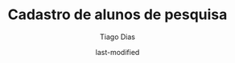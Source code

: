 ---
title: "Cadastro de alunos de pesquisa"
author: Tiago Dias
date: last-modified
date-format: DD/MM/YYYY
lang: pt-br
---